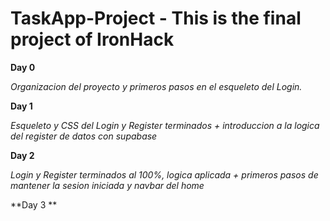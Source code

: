 # TaskApp-Project - This is the final project of IronHack

**Day 0**

*Organizacion del proyecto y primeros pasos en el esqueleto del Login.*

**Day 1**

*Esqueleto y CSS del Login y Register terminados + introduccion a la logica del register de datos con supabase*

**Day 2**

*Login y Register terminados al 100%, logica aplicada + primeros pasos de mantener la sesion iniciada y navbar del home*


**Day 3 **

